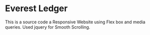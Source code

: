 # Everest Ledger
This is a source code a Responsive Website using Flex box and media queries.
Used jquery for Smooth Scrolling.
